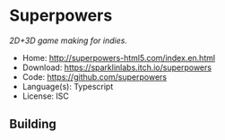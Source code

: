 # Superpowers

_2D+3D game making for indies._

- Home: http://superpowers-html5.com/index.en.html
- Download: https://sparklinlabs.itch.io/superpowers
- Code: https://github.com/superpowers
- Language(s): Typescript
- License: ISC

## Building
